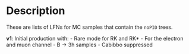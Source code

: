 # Description

These are lists of LFNs for MC samples that contain
the `noPID` trees.

**v1**: Initial production with:
    - Rare mode for RK and RK* 
    - For the electron and muon channel
    - B -> 3h samples
    - Cabibbo suppressed

